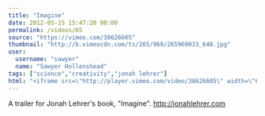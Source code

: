 ```yaml
---
title: "Imagine"
date: 2012-05-15 15:47:20 00:00
permalink: /videos/65
source: "https://vimeo.com/38626605"
thumbnail: "http://b.vimeocdn.com/ts/265/969/265969033_640.jpg"
user:
  username: "sawyer"
  name: "Sawyer Hollenshead"
tags: ["science","creativity","jonah lehrer"]
html: "<iframe src=\"http://player.vimeo.com/video/38626605\" width=\"640\" height=\"360\" frameborder=\"0\" webkitallowfullscreen mozallowfullscreen allowfullscreen></iframe>"
---
```


A trailer for Jonah Lehrer's book, "Imagine". http://jonahlehrer.com